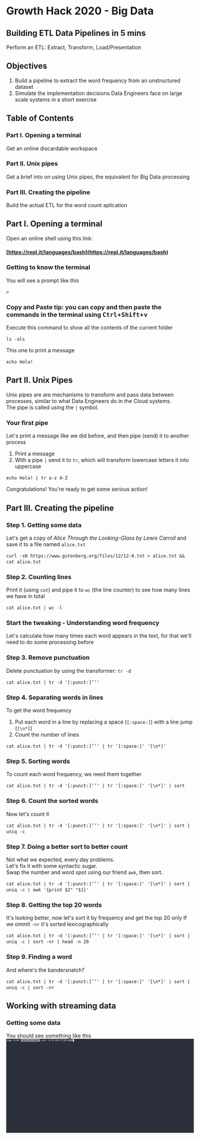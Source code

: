 # Growth Hack 2020 - Big Data
## Building ETL Data Pipelines in 5 mins
Perform an ETL: Extract, Transform, Load/Presentation

## Objectives
1. Build a pipeline to extract the word frequency from an unstructured dataset
1. Simulate the implementation decisions Data Engineers face on large scale systems in a short exercise

## Table of Contents
### Part I. Opening a terminal
Get an online discardable workspace
### Part II. Unix pipes
Get a brief into on using Unix pipes, the equivalent for Big Data processing
### Part III. Creating the pipeline
Build the actual ETL for the word count aplication

## Part I. Opening a terminal
Open an online shell using this link:  
#### [https://repl.it/languages/bash](https://repl.it/languages/bash)

### Getting to know the terminal
You will see a prompt like this
```
>
```
### Copy and Paste tip: you can copy and then paste the commands in the terminal using <kbd>Ctrl</kbd>+<kbd>Shift</kbd>+<kbd>v</kbd>

Execute this command to show all the contents of the current folder
```
ls -als
```
This one to print a message
```
echo Hola!
```

## Part II. Unix Pipes
Unix pipes are are mechanisms to transform and pass data between processes, similar to what Data Engineers do in the Cloud systems.  
The pipe is called using the `|` symbol.

### Your first pipe
Let's print a message like we did before, and then pipe (send) it to another process
1. Print a message
2. With a pipe `|` send it to `tr`, which will transform lowercase letters it into uppercase
```
echo Hola! | tr a-z A-Z
```
Congratulations! You're ready to get some serious action!

## Part III. Creating the pipeline
### Step 1. Getting some data
Let's get a copy of *Alice Through the Looking-Glass by Lewis Carroll* and save it to a file named `alice.txt`
```
curl -sN https://www.gutenberg.org/files/12/12-0.txt > alice.txt && cat alice.txt
```

### Step 2. Counting lines
Print it (using `cat`) and pipe it to `wc` (the line counter) to see how many lines we have in total
```
cat alice.txt | wc -l
```

### Start the tweaking - Understanding word frequency
Let's calculate how many times each word appears in the text, for that we'll need to do some processing before

### Step 3. Remove punctuation
Delete punctuation by using the transformer: `tr -d`
```
cat alice.txt | tr -d '[:punct:]’‘'
```

### Step 4. Separating words in lines   
To get the word frequency
1. Put each word in a line by replacing a space (`[:space:]`) with a line jump (`[\n*]`)
2. Count the number of lines
```
cat alice.txt | tr -d '[:punct:]’‘' | tr '[:space:]' '[\n*]'
```

### Step 5. Sorting words
To count each word frequency, we need them together
```
cat alice.txt | tr -d '[:punct:]’‘' | tr '[:space:]' '[\n*]' | sort
```

### Step 6. Count the sorted words
Now let's count it
```
cat alice.txt | tr -d '[:punct:]’‘' | tr '[:space:]' '[\n*]' | sort | uniq -c
```

### Step 7. Doing a better sort to better count
Not what we expected, every day problems.   
Let's fix it with some syntactic sugar.  
Swap the number and word spot using our friend `awk`, then sort.  
```
cat alice.txt | tr -d '[:punct:]’‘' | tr '[:space:]' '[\n*]' | sort | uniq -c | awk '{print $2" "$1}'
```

### Step 8. Getting the top 20 words
It's looking better, now let's sort it by frequency and get the top 20 only
If we ommit `-nr` it's sorted lexicographically
```
cat alice.txt | tr -d '[:punct:]’‘' | tr '[:space:]' '[\n*]' | sort | uniq -c | sort -nr | head -n 20
```

### Step 9. Finding a word
And where's the bandersnatch?
```
cat alice.txt | tr -d '[:punct:]’‘' | tr '[:space:]' '[\n*]' | sort | uniq -c | sort -nr
```

## Working with streaming data
### Getting some data
You should see something like this
![Demo Streaming Data](img/curl_stream.gif)
